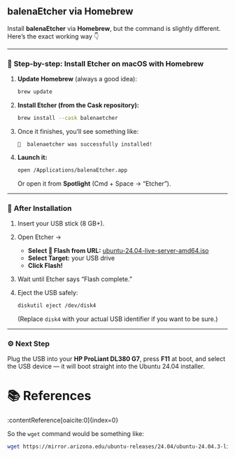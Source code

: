 


## **balenaEtcher** via **Homebrew**

Install **balenaEtcher** via **Homebrew**, but the command is slightly different. Here’s the exact working way 👇

---

### 🧩 **Step-by-step: Install Etcher on macOS with Homebrew**

1. **Update Homebrew** (always a good idea):

   ```bash
   brew update
   ```

2. **Install Etcher (from the Cask repository):**

   ```bash
   brew install --cask balenaetcher
   ```

3. Once it finishes, you’ll see something like:

   ```
   🍺  balenaetcher was successfully installed!
   ```

4. **Launch it:**

   ```bash
   open /Applications/balenaEtcher.app
   ```

   Or open it from **Spotlight** (Cmd + Space → “Etcher”).

---

### 🧰 **After Installation**

1. Insert your USB stick (8 GB+).
2. Open Etcher →

   * **Select :link: Flash from URL:** [ubuntu-24.04-live-server-amd64.iso](ubuntu-24.04-live-server-amd64.iso)
   * **Select Target:** your USB drive
   * **Click Flash!**
3. Wait until Etcher says “Flash complete.”
4. Eject the USB safely:

   ```bash
   diskutil eject /dev/disk4
   ```

   (Replace `disk4` with your actual USB identifier if you want to be sure.)

---

### ⚙️ **Next Step**

Plug the USB into your **HP ProLiant DL380 G7**, press **F11** at boot, and select the USB device — it will boot straight into the Ubuntu 24.04 installer.

# :books: References

[ubuntu-24.04-live-server-amd64.iso]: https://mirror.arizona.edu/ubuntu-releases/24.04/ubuntu-24.04.3-live-server-amd64.iso

 :contentReference[oaicite:0]{index=0}

So the `wget` command would be something like:

```bash
wget https://mirror.arizona.edu/ubuntu-releases/24.04/ubuntu-24.04.3-live-server-amd64.iso
```
